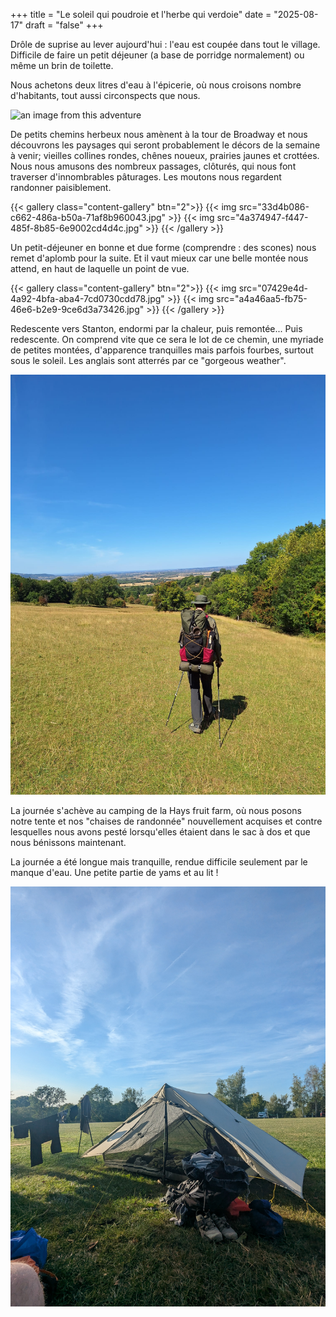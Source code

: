 +++
title = "Le soleil qui poudroie et l'herbe qui verdoie"
date = "2025-08-17"
draft = "false"
+++


Drôle de suprise au lever aujourd'hui : l'eau est coupée dans tout le village. Difficile de faire un petit déjeuner (a base de porridge normalement) ou même un brin de toilette. 

Nous achetons deux litres d'eau à l'épicerie, où nous croisons nombre d'habitants, tout aussi circonspects que nous.

![an image from this adventure](d58f8695-0ee6-404e-8be9-d2ed4087f95f.jpg)

De petits chemins herbeux nous amènent à la tour de Broadway et nous découvrons les paysages qui seront probablement le décors de la semaine à venir; vieilles collines rondes, chênes noueux, prairies jaunes et crottées. Nous nous amusons des nombreux passages, clôturés, qui nous font traverser d'innombrables pâturages. Les moutons nous regardent randonner paisiblement.

{{< gallery class="content-gallery" btn="2">}}
{{< img src="33d4b086-c662-486a-b50a-71af8b960043.jpg" >}}
{{< img src="4a374947-f447-485f-8b85-6e9002cd4d4c.jpg" >}}
{{< /gallery >}}


Un petit-déjeuner en bonne et due forme (comprendre : des scones) nous remet d'aplomb pour la suite. Et il vaut mieux car une belle montée nous attend, en haut de laquelle un point de vue. 

{{< gallery class="content-gallery" btn="2">}}
{{< img src="07429e4d-4a92-4bfa-aba4-7cd0730cdd78.jpg" >}}
{{< img src="a4a46aa5-fb75-46e6-b2e9-9ce6d3a73426.jpg" >}}
{{< /gallery >}}


Redescente vers Stanton, endormi par la chaleur, puis remontée... Puis redescente. On comprend vite que ce sera le lot de ce chemin, une myriade de petites montées, d'apparence tranquilles mais parfois fourbes, surtout sous le soleil. Les anglais sont atterrés par ce "gorgeous weather". 

![an image from this adventure](5491b98f-ecd4-4623-96db-8a984cc56c13.jpg)

La journée s'achève au camping de la Hays fruit farm, où nous posons notre tente et nos "chaises de randonnée" nouvellement acquises et contre lesquelles nous avons pesté lorsqu'elles étaient dans le sac à dos et que nous bénissons maintenant. 

La journée a été longue mais tranquille, rendue difficile seulement par le manque d'eau. Une petite partie de yams et au lit !

![an image from this adventure](29fda49b-6ab6-4784-a70d-61cf2a7f61c4.jpg)

